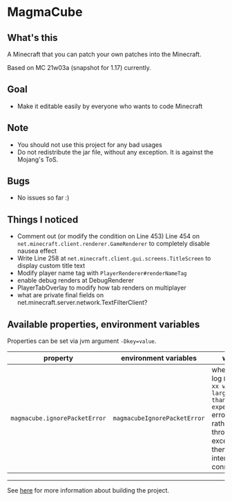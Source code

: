 # MagmaCube

## What's this

A Minecraft that you can patch your own patches into the Minecraft.

Based on MC 21w03a (snapshot for 1.17) currently.

## Goal
- Make it editable easily by everyone who wants to code Minecraft

## Note
- You should not use this project for any bad usages
- Do not redistribute the jar file, without any exception. It is against the Mojang's ToS.

## Bugs
- No issues so far :)

## Things I noticed
- Comment out (or modify the condition on Line 453) Line 454 on `net.minecraft.client.renderer.GameRenderer` to completely disable nausea effect
- Write Line 258 at `net.minecraft.client.gui.screens.TitleScreen` to display custom title text
- Modify player name tag with `PlayerRenderer#renderNameTag`
- enable debug renders at DebugRenderer
- PlayerTabOverlay to modify how tab renders on multiplayer
- what are private final fields on net.minecraft.server.network.TextFilterClient?

## Available properties, environment variables
Properties can be set via jvm argument `-Dkey=value`.

| property | environment variables | what |
| --- | --- | --- |
| `magmacube.ignorePacketError` | `magmacubeIgnorePacketError` | whether to log `Packet xx was larger than I expected` errors, rather than throwing exception then interrupting connection |

----

See [here](https://github.com/acrylic-style/MagmaCube/blob/master/CONTRIBUTING.md) for more information about building the project.
